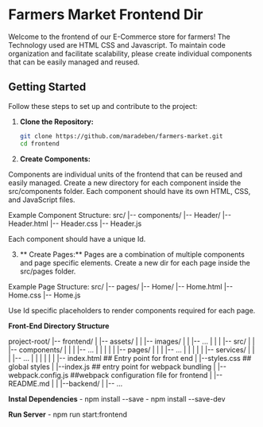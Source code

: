 # Farmers Market Frontend Dir

Welcome to the frontend of our E-Commerce store for farmers! The Technology used are HTML CSS and Javascript. To maintain code organization and facilitate scalability, please create individual components that can be easily managed and reused.

## Getting Started

Follow these steps to set up and contribute to the project:

1. **Clone the Repository:**
   ```bash
   git clone https://github.com/maradeben/farmers-market.git
   cd frontend

2. **Create Components:**

Components are individual units of the frontend that can be reused and easily managed.
Create a new directory for each component inside the src/components folder.
Each component should have its own HTML, CSS, and JavaScript files.

Example Component Structure:
src/
|-- components/
    |-- Header/
        |-- Header.html
        |-- Header.css
        |-- Header.js

Each component should have a unique Id.


3. ** Create Pages:**
Pages are a combination of multiple components and page specific elements.
Create a new dir for each page inside the src/pages folder.

Example Page Structure:
src/
|-- pages/
    |-- Home/
        |-- Home.html
        |-- Home.css
        |-- Home.js

Use Id specific placeholders to render components required for each page.


**Front-End Directory Structure**

project-root/
|-- frontend/
|   |-- assets/
|   |   |-- images/
|   |   |-- ...
|   |
|   |-- src/
|   |   |-- components/
|   |   |   |-- ...
|   |   |
|   |   |-- pages/
|   |   |   |-- ...
|   |   |
|   |   |-- services/
|   |   |   |-- ...
|   |   |
|   |
|   |-- index.html  ## Entry point for front end
|   |--styles.css   ## global styles
|   |--index.js     ## entry point for webpack bundling
|   |--webpack.config.js    ##webpack configuration file for frontend
|   |-- README.md
|
|
|--backend/
|   |-- ...


**Instal Dependencies**
    - npm install --save
    - npm install --save-dev

**Run Server**
    - npm run start:frontend
